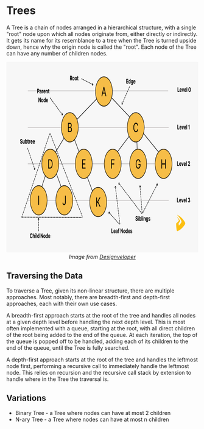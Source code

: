 # Trees
A Tree is a chain of nodes arranged in a hierarchical structure, with a single "root" node upon which all nodes originate from, either directly or indirectly.
It gets its name for its resemblance to a tree when the Tree is turned upside down, hence why the origin node is called the "root".
Each node of the Tree can have any number of children nodes.

<div align="center">
    <img src="tree.png" height="500"/>
    <br/>
    <em>Image from <a href="https://www.designveloper.com/blog/tree-data-structure/">Designveloper</a></em>
</div>



## Traversing the Data
To traverse a Tree, given its non-linear structure, there are multiple approaches.
Most notably, there are breadth-first and depth-first approaches, each with their own use cases.

A breadth-first approach starts at the root of the tree and handles all nodes at a given depth level before handling the next depth level.
This is most often implemented with a queue, starting at the root, with all direct children of the root being added to the end of the queue.
At each iteration, the top of the queue is popped off to be handled, adding each of its children to the end of the queue, until the Tree is fully searched.

A depth-first approach starts at the root of the tree and handles the leftmost node first, performing a recursive call to immediately handle the leftmost node.
This relies on recursion and the recursive call stack by extension to handle where in the Tree the traversal is.



## Variations
* Binary Tree - a Tree where nodes can have at most 2 children
* N-ary Tree - a Tree where nodes can have at most n children